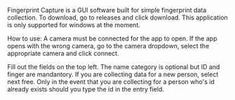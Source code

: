 Fingerprint Capture is a GUI software built for simple fingerprint data collection. 
To download, go to releases and click download. This application is only supported for windows at the moment.



How to use:
A camera must be connected for the app to open. If the app opens with the wrong camera, go to the camera dropdown, 
select the appropriate camera and click connect.

Fill out the fields on the top left. The name category is optional but ID and finger are mandantory. If you are collecting data 
for a new person, select next free. Only in the event that you are collecting for a person who's id already exists should you type 
the id in the entry field.
